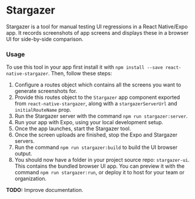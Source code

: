 # Stargazer

Stargazer is a tool for manual testing UI regressions in a React Native/Expo app. It records screenshots of app screens and displays these in a browser UI for side-by-side comparison.

### Usage

To use this tool in your app first install it with `npm install --save react-native-stargazer`. Then, follow these steps:

1) Configure a routes object which contains all the screens you want to generate screenshots for.
2) Provide this routes object to the `Stargazer` app component exported from `react-native-stargazer`, along with a `stargazerServerUrl` and `initialRouteName` prop.
3) Run the Stargazer server with the command `npm run stargazer:server`.
4) Run your app with Expo, using your local development setup.
5) Once the app launches, start the Stargazer tool.
6) Once the screen uploads are finished, stop the Expo and Stargazer servers.
7) Run the command `npm run stargazer:build` to build the UI browser output.
8) You should now have a folder in your project source repo: `stargazer-ui`. This contains the bundled browser UI app. You can preview it with the command `npm run stargazer:run`, or deploy it to host for your team or organization.

**TODO:** Improve documentation.
